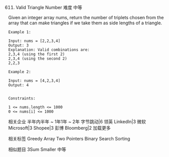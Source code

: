 611. Valid Triangle Number
难度
中等

Given an integer array nums, return the number of triplets chosen from the array that can make triangles if we take them as side lengths of a triangle.

 
```
Example 1:

Input: nums = [2,2,3,4]
Output: 3
Explanation: Valid combinations are: 
2,3,4 (using the first 2)
2,3,4 (using the second 2)
2,2,3

Example 2:

Input: nums = [4,2,3,4]
Output: 4
 

Constraints:

1 <= nums.length <= 1000
0 <= nums[i] <= 1000
```


相关企业
半年内半年 ~ 1年1年 ~ 2年
字节跳动|6
领英 LinkedIn|3
微软 Microsoft|3
Shopee|3
彭博 Bloomberg|2
加载更多

相关标签
Greedy
Array
Two Pointers
Binary Search
Sorting

相似题目
3Sum Smaller
中等

